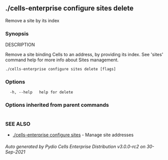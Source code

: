 ## ./cells-enterprise configure sites delete

Remove a site by its index

### Synopsis


DESCRIPTION

  Remove a site binding Cells to an address, by providing its index.
  See 'sites' command help for more info about Sites management.


```
./cells-enterprise configure sites delete [flags]
```

### Options

```
  -h, --help   help for delete
```

### Options inherited from parent commands

```
```

### SEE ALSO

* [./cells-enterprise configure sites](./cells-enterprise-configure-sites)	 - Manage site addresses

###### Auto generated by Pydio Cells Enterprise Distribution v3.0.0-rc2 on 30-Sep-2021

